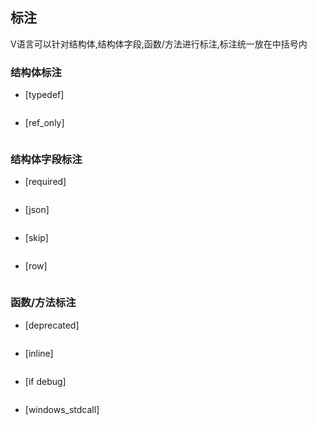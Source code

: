 ## 标注

V语言可以针对结构体,结构体字段,函数/方法进行标注,标注统一放在中括号内

### 结构体标注

- [typedef]

  ```go
  
  ```

- [ref_only]

  ```go
  
  ```

### 结构体字段标注

- [required]

  ```go
  
  ```

- [json]

  ```go
  
  ```

- [skip]

  ```go
  
  ```

- [row]

  ```go
  
  ```

### 函数/方法标注

- [deprecated]

  ```go
  
  ```

- [inline]

  ```go
  
  ```

- [if debug]

  ```go
  
  ```

- [windows_stdcall]

  ```go
  
  ```